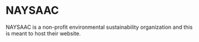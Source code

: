 # NAYSAAC
NAYSAAC is a non-profit environmental sustainability organization and this is meant to host their website.
